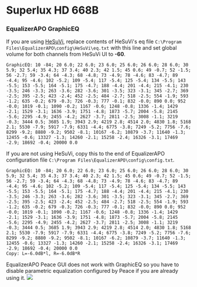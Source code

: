 # Superlux HD 668B
### EqualizerAPO GraphicEQ
If you are using [HeSuVi](https://sourceforge.net/projects/hesuvi/), replace contents of HeSuVi's eq file `C:\Program Files\EqualizerAPO\config\HeSuVi\eq.txt` with this line and set global volume for both channels from HeSuVi UI to **-60**.
```
GraphicEQ: 10 -84; 20 6.0; 22 6.0; 23 6.0; 25 6.0; 26 6.0; 28 6.0; 30 5.9; 32 5.4; 35 4.3; 37 3.4; 40 2.3; 42 1.5; 45 0.6; 49 -0.7; 52 -1.5; 56 -2.7; 59 -3.4; 64 -4.3; 68 -4.8; 73 -4.9; 78 -4.6; 83 -4.7; 89 -4.4; 95 -4.6; 102 -5.2; 109 -5.4; 117 -5.4; 125 -5.4; 134 -5.5; 143 -5.5; 153 -5.5; 164 -5.1; 175 -4.7; 188 -4.4; 201 -4.4; 215 -4.1; 230 -3.5; 246 -3.3; 263 -3.6; 282 -3.6; 301 -3.5; 323 -3.1; 345 -2.7; 369 -2.5; 395 -2.5; 423 -2.4; 452 -2.5; 484 -2.7; 518 -2.5; 554 -1.9; 593 -1.2; 635 -0.2; 679 -0.3; 726 -0.3; 777 -0.1; 832 -0.0; 890 0.0; 952 -0.0; 1019 -0.1; 1090 -0.2; 1167 -0.6; 1248 -0.8; 1336 -1.4; 1429 -2.1; 1529 -3.1; 1636 -3.9; 1751 -4.8; 1873 -5.7; 2004 -5.8; 2145 -5.6; 2295 -4.9; 2455 -4.2; 2627 -3.7; 2811 -2.5; 3008 -1.1; 3219 -0.3; 3444 0.5; 3685 1.9; 3943 2.9; 4219 2.8; 4514 2.0; 4830 1.8; 5168 2.1; 5530 -7.9; 5917 -7.9; 6331 -4.4; 6775 -3.8; 7249 -5.2; 7756 -7.6; 8299 -9.2; 8880 -9.2; 9502 -8.1; 10167 -6.2; 10879 -3.7; 11640 -1.3; 12455 -0.6; 13327 -1.3; 14260 -2.1; 15258 -2.4; 16326 -3.1; 17469 -2.9; 18692 -0.4; 20000 0.0
```
If you are not using HeSuVi, copy this to the end of EqualizerAPO configuration file `C:\Program Files\EqualizerAPO\config\config.txt`.
```
GraphicEQ: 10 -84; 20 6.0; 22 6.0; 23 6.0; 25 6.0; 26 6.0; 28 6.0; 30 5.9; 32 5.4; 35 4.3; 37 3.4; 40 2.3; 42 1.5; 45 0.6; 49 -0.7; 52 -1.5; 56 -2.7; 59 -3.4; 64 -4.3; 68 -4.8; 73 -4.9; 78 -4.6; 83 -4.7; 89 -4.4; 95 -4.6; 102 -5.2; 109 -5.4; 117 -5.4; 125 -5.4; 134 -5.5; 143 -5.5; 153 -5.5; 164 -5.1; 175 -4.7; 188 -4.4; 201 -4.4; 215 -4.1; 230 -3.5; 246 -3.3; 263 -3.6; 282 -3.6; 301 -3.5; 323 -3.1; 345 -2.7; 369 -2.5; 395 -2.5; 423 -2.4; 452 -2.5; 484 -2.7; 518 -2.5; 554 -1.9; 593 -1.2; 635 -0.2; 679 -0.3; 726 -0.3; 777 -0.1; 832 -0.0; 890 0.0; 952 -0.0; 1019 -0.1; 1090 -0.2; 1167 -0.6; 1248 -0.8; 1336 -1.4; 1429 -2.1; 1529 -3.1; 1636 -3.9; 1751 -4.8; 1873 -5.7; 2004 -5.8; 2145 -5.6; 2295 -4.9; 2455 -4.2; 2627 -3.7; 2811 -2.5; 3008 -1.1; 3219 -0.3; 3444 0.5; 3685 1.9; 3943 2.9; 4219 2.8; 4514 2.0; 4830 1.8; 5168 2.1; 5530 -7.9; 5917 -7.9; 6331 -4.4; 6775 -3.8; 7249 -5.2; 7756 -7.6; 8299 -9.2; 8880 -9.2; 9502 -8.1; 10167 -6.2; 10879 -3.7; 11640 -1.3; 12455 -0.6; 13327 -1.3; 14260 -2.1; 15258 -2.4; 16326 -3.1; 17469 -2.9; 18692 -0.4; 20000 0.0
Copy: L=-6.0dB*l, R=-6.0dB*R
```
EqualizerAPO Peace GUI does not work with GraphicEQ so you have to disable parametric equalization configured by Peace if you are already using it.
![](https://raw.githubusercontent.com/jaakkopasanen/AutoEq/master/results/Innerfidelity%202017/headphoncecom/onear/Superlux%20HD%20668B/Superlux%20HD%20668B.png)
